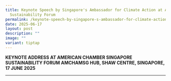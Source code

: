```yaml
---
title: Keynote Speech by Singapore's Ambassador for Climate Action at AmChamSG
  Sustainability Forum
permalink: /keynote-speech-by-singapore-s-ambassador-for-climate-action-at-amchamsg-sustainability-forum/
date: 2025-06-17
layout: post
description: ""
image: ""
variant: tiptap
---
```

<p><strong>KEYNOTE ADDRESS AT AMERICAN CHAMBER SINGAPORE SUSTAINABILITY FORUM AMCHAMSG HUB, SHAW CENTRE, SINGAPORE, 17 JUNE 2025</strong>
</p>
<hr>
<p></p>